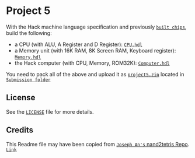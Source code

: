 # Project 5

With the Hack machine language specification and previously [`built chips`](../README.md), build the following:

* a CPU (with ALU, A Register and D Register): [`CPU.hdl`](./CPU.hdl)
* a Memory unit (with 16K RAM, 8K Screen RAM, Keyboard register): [`Memory.hdl`](./Memory.hdl)
* the Hack computer (with CPU, Memory, ROM32K): [`Computer.hdl`](./Computer.hdl)


You need to pack all of the above and upload it as [`project5.zip`](./Submission/project5.zip) located in [`Submission folder`](./Submission)


## License

See the [`LICENSE`](/LICENSE) file for more details.

## Credits

This Readme file may have been copied from [`Joseph An's` ](https://github.com/josephan)[nand2tetris Repo](https://github.com/josephan/nand2tetris). [`Link`](https://github.com/josephan/nand2tetris/blob/master/README.md)
